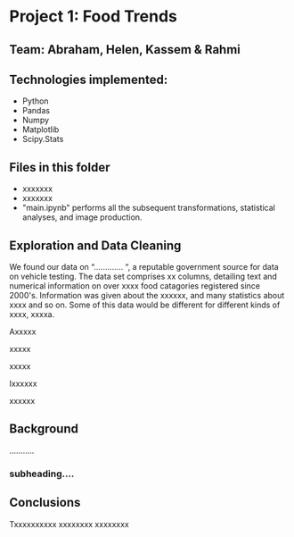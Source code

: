 # Project 1: Food Trends

## Team: Abraham, Helen, Kassem & Rahmi

## Technologies implemented:
* Python
* Pandas
* Numpy
* Matplotlib
* Scipy.Stats

## Files in this folder

- xxxxxxx
- xxxxxxx
- "main.ipynb" performs all the subsequent transformations, statistical analyses, and image production.

## Exploration and Data Cleaning
We found our data on “............. “, a reputable government source for data on vehicle testing. The data set comprises xx columns, detailing text and numerical information on over xxxx food catagories registered since 2000's. Information was given about the xxxxxx, and many statistics about xxxx and so on. Some of this data would be different for different kinds of xxxx, xxxxa.

Axxxxx

xxxxx

xxxxx

Ixxxxxx

xxxxxx

## Background

...........

### subheading....


## Conclusions

Txxxxxxxxxx 
xxxxxxxx
xxxxxxxx
